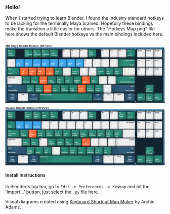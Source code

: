 ### Hello!
When I started trying to learn Blender, I found the industry standard hotkeys to be lacking for the terminally Maya brained. Hopefully these bindings make the transition a little easier for others.
The "Hotkeys Map.png" file here shows the default Blender hotkeys vs the main bindings included here.

![blender default hotkeys vs mine](docs/hotkey-map.png)

#### Install Instructions
In Blender's top bar, go to `Edit -> Preferences -> Keymap` and hit the 'Import...' button, just select the `.py` file here.

Visual diagrams created using [Keyboard Shortcut Map Maker](https://archie-adams.github.io/keyboard-shortcut-map-maker/) by Archie Adams.
